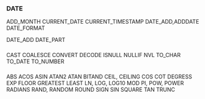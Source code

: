 
###

###

###

### DATE
ADD_MONTH
CURRENT_DATE
CURRENT_TIMESTAMP
DATE_ADD,ADDDATE
DATE_FORMAT

DATE_ADD
DATE_PART


### 
CAST
COALESCE
CONVERT
DECODE
ISNULL
NULLIF
NVL
TO_CHAR
TO_DATE
TO_NUMBER

###
ABS
ACOS
ASIN
ATAN2
ATAN
BITAND
CEIL, CEILING
COS
COT
DEGRESS
EXP
FLOOR
GREATEST
LEAST
LN, LOG, LOG10
MOD
PI,
POW, POWER
RADIANS
RAND, RANDOM
ROUND
SIGN
SIN
SQUARE
TAN
TRUNC

###

###

###

###

###

###



